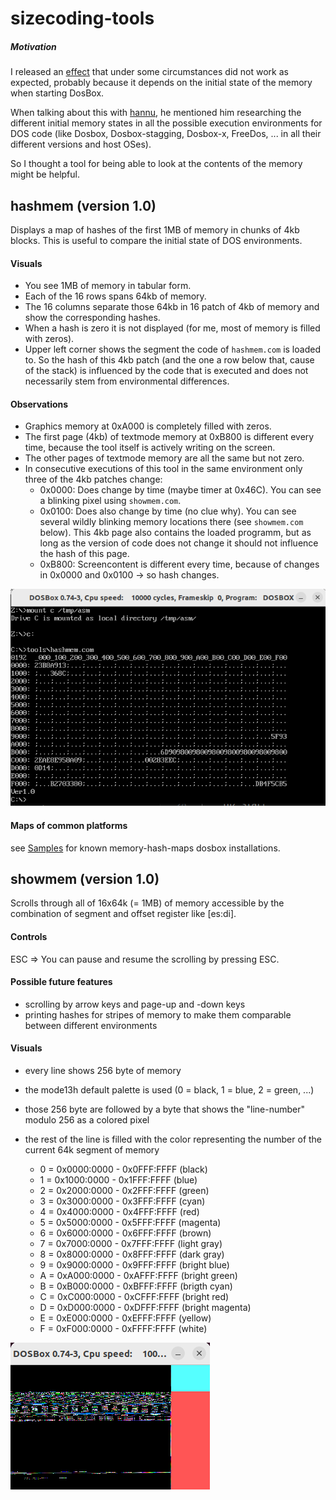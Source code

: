 # sizecoding-tools

##### Motivation

I released an [effect](https://demozoo.org/productions/338017/) that under some circumstances did not work as expected, probably because it depends on the initial state of the memory when starting DosBox.

When talking about this with [hannu](https://demozoo.org/sceners/130104/), he mentioned him researching the different initial memory states in all the possible execution environments for DOS code (like Dosbox, Dosbox-stagging, Dosbox-x, FreeDos, ... in all their different versions and host OSes).

So I thought a tool for being able to look at the contents of the memory might be helpful.

## hashmem (version 1.0)

Displays a map of hashes of the first 1MB of memory in chunks of 4kb blocks.
This is useful to compare the initial state of DOS environments.

#### Visuals

- You see 1MB of memory in tabular form.
- Each of the 16 rows spans 64kb of memory.
- The 16 columns separate those 64kb in 16 patch of 4kb of memory and show the corresponding hashes.
- When a hash is zero it is not displayed (for me, most of memory is filled with zeros).
- Upper left corner shows the segment the code of `hashmem.com` is loaded to. So the hash of this 4kb patch (and the one a row below that, cause of the stack) is influenced by the code that is executed and does not necessarily stem from environmental differences.

#### Observations

- Graphics memory at 0xA000 is completely filled with zeros.
- The first page (4kb) of textmode memory at 0xB800 is different every time, because the tool itself is actively writing on the screen.
- The other pages of textmode memory are all the same but not zero.
- In consecutive executions of this tool in the same environment only three of the 4kb patches change:
  - 0x0000: Does change by time (maybe timer at 0x46C). You can see a blinking pixel using `showmem.com`.
  - 0x0100: Does also change by time (no clue why). You can see several wildly blinking memory locations there (see `showmem.com` below). This 4kb page also contains the loaded programm, but as long as the version of code does not change it should not influence the hash of this page.
  - 0xB800: Screencontent is different every time, because of changes in 0x0000 and 0x0100 -> so hash changes.

![Screenshot](hashmem1.png)

#### Maps of common platforms

see [Samples](SAMPLES.md) for known memory-hash-maps dosbox installations.

## showmem (version 1.0)

Scrolls through all of 16x64k (= 1MB) of memory accessible by the combination of segment and offset register like [es:di].

#### Controls

ESC => You can pause and resume the scrolling by pressing ESC.

#### Possible future features

- scrolling by arrow keys and page-up and -down keys
- printing hashes for stripes of memory to make them comparable between different environments

#### Visuals

- every line shows 256 byte of memory

- the mode13h default palette is used (0 = black, 1 = blue, 2 = green, ...)

- those 256 byte are followed by a byte that shows the "line-number" modulo 256 as a colored pixel

- the rest of the line is filled with the color representing the number of the current 64k segment of memory

  - 0 = 0x0000:0000 - 0x0FFF:FFFF (black)
  - 1 = 0x1000:0000 - 0x1FFF:FFFF (blue)
  - 2 = 0x2000:0000 - 0x2FFF:FFFF (green)
  - 3 = 0x3000:0000 - 0x3FFF:FFFF (cyan)
  - 4 = 0x4000:0000 - 0x4FFF:FFFF (red)
  - 5 = 0x5000:0000 - 0x5FFF:FFFF (magenta)
  - 6 = 0x6000:0000 - 0x6FFF:FFFF (brown)
  - 7 = 0x7000:0000 - 0x7FFF:FFFF (light gray)
  - 8 = 0x8000:0000 - 0x8FFF:FFFF (dark gray)
  - 9 = 0x9000:0000 - 0x9FFF:FFFF (bright blue)
  - A = 0xA000:0000 - 0xAFFF:FFFF (bright green)
  - B = 0xB000:0000 - 0xBFFF:FFFF (brigth cyan)
  - C = 0xC000:0000 - 0xCFFF:FFFF (bright red)
  - D = 0xD000:0000 - 0xDFFF:FFFF (bright magenta)
  - E = 0xE000:0000 - 0xEFFF:FFFF (yellow)
  - F = 0xF000:0000 - 0xFFFF:FFFF (white)

![Screenshot](showmem1.png)
